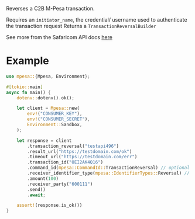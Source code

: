 Reverses a C2B M-Pesa transaction.

Requires an `initiator_name`, the credential/ username used to authenticate the transaction request
Returns a `TransactionReversalBuilder`

See more from the Safaricom API docs [here](https://developer.safaricom.co.ke/Documentation)

# Example

```rust
use mpesa::{Mpesa, Environment};

#[tokio::main]
async fn main() {
    dotenv::dotenv().ok();

    let client = Mpesa::new(
        env!("CONSUMER_KEY"),
        env!("CONSUMER_SECRET"),
        Environment::Sandbox,
    );

    let response = client
        .transaction_reversal("testapi496")
        .result_url("https://testdomain.com/ok")
        .timeout_url("https://testdomain.com/err")
        .transaction_id("OEI2AK4Q16")
        .command_id(mpesa::CommandId::TransactionReversal) // optional will default to CommandId::TransactionReversal
        .receiver_identifier_type(mpesa::IdentifierTypes::Reversal) // optional will default to IdentifierTypes::Reversal
        .amount(100)
        .receiver_party("600111")
        .send()
        .await;

    assert!(response.is_ok())
}
```
